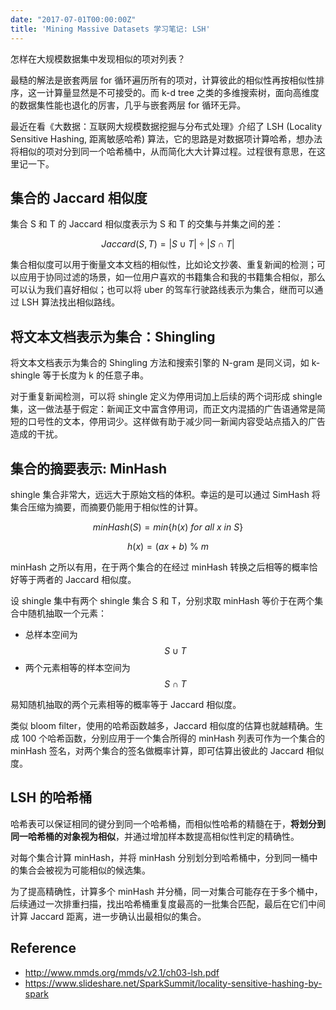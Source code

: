 ```yaml
---
date: "2017-07-01T00:00:00Z"
title: 'Mining Massive Datasets 学习笔记: LSH'
---
```



怎样在大规模数据集中发现相似的项对列表？

最糙的解法是嵌套两层 for 循环遍历所有的项对，计算彼此的相似性再按相似性排序，这一计算量显然是不可接受的。而 k-d tree 之类的多维搜索树，面向高维度的数据集性能也退化的厉害，几乎与嵌套两层 for 循环无异。

最近在看《大数据：互联网大规模数据挖掘与分布式处理》介绍了 LSH (Locality Sensitive Hashing, 距离敏感哈希) 算法，它的思路是对数据项计算哈希，想办法将相似的项对分到同一个哈希桶中，从而简化大大计算过程。过程很有意思，在这里记一下。

## 集合的 Jaccard 相似度

集合 S 和 T 的 Jaccard 相似度表示为 S 和 T 的交集与并集之间的差：

$$
Jaccard(S, T) = | S \cup T | \div | S \cap T |
$$

集合相似度可以用于衡量文本文档的相似性，比如论文抄袭、重复新闻的检测；可以应用于协同过滤的场景，如一位用户喜欢的书籍集合和我的书籍集合相似，那么可以认为我们喜好相似；也可以将 uber 的驾车行驶路线表示为集合，继而可以通过 LSH 算法找出相似路线。

## 将文本文档表示为集合：Shingling

将文本文档表示为集合的 Shingling 方法和搜索引擎的 N-gram 是同义词，如 k-shingle 等于长度为 k 的任意子串。

对于重复新闻检测，可以将 shingle 定义为停用词加上后续的两个词形成 shingle 集，这一做法基于假定：新闻正文中富含停用词，而正文内混插的广告语通常是简短的口号性的文本，停用词少。这样做有助于减少同一新闻内容受站点插入的广告造成的干扰。

## 集合的摘要表示: MinHash

shingle 集合非常大，远远大于原始文档的体积。幸运的是可以通过 SimHash 将集合压缩为摘要，而摘要仍能用于相似性的计算。

$$
minHash(S) = min \{ h(x) \ for \  all \ x \ in \ S \}
$$

$$
h(x) = (ax + b) \  \% \  m
$$

minHash 之所以有用，在于两个集合的在经过 minHash 转换之后相等的概率恰好等于两者的 Jaccard 相似度。 

设 shingle 集中有两个 shingle 集合 S 和 T，分别求取 minHash 等价于在两个集合中随机抽取一个元素：

- 总样本空间为 $$ S \cup T $$
- 两个元素相等的样本空间为 $$ S \cap T $$

易知随机抽取的两个元素相等的概率等于 Jaccard 相似度。

类似 bloom filter，使用的哈希函数越多，Jaccard 相似度的估算也就越精确。生成 100 个哈希函数，分别应用于一个集合所得的 minHash 列表可作为一个集合的 minHash 签名，对两个集合的签名做概率计算，即可估算出彼此的 Jaccard 相似度。

## LSH 的哈希桶

哈希表可以保证相同的键分到同一个哈希桶，而相似性哈希的精髓在于，**将划分到同一哈希桶的对象视为相似**，并通过增加样本数提高相似性判定的精确性。

对每个集合计算 minHash，并将 minHash 分别划分到哈希桶中，分到同一桶中的集合会被视为可能相似的候选集。

为了提高精确性，计算多个 minHash 并分桶，同一对集合可能存在于多个桶中，后续通过一次排重扫描，找出哈希桶重复度最高的一批集合匹配，最后在它们中间计算 Jaccard 距离，进一步确认出最相似的集合。

## Reference

- <http://www.mmds.org/mmds/v2.1/ch03-lsh.pdf>
- <https://www.slideshare.net/SparkSummit/locality-sensitive-hashing-by-spark>
